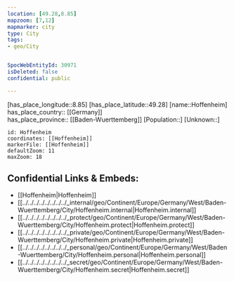 ```yaml
---
location: [49.28,8.85] 
mapzoom: [7,12] 
mapmarker: city 
type: City
tags:
- geo/City


SpocWebEntityId: 30971
isDeleted: false
confidential: public

---
```

[has_place_longitude::8.85] 
[has_place_latitude::49.28] 
[name::Hoffenheim] 
has_place_country:: [[Germany]]  
has_place_province:: [[Baden-Wuerttemberg]] 
[Population::] 
[Unknown::] 


```leaflet
id: Hoffenheim
coordinates: [[Hoffenheim]] 
markerFile: [[Hoffenheim]] 
defaultZoom: 11 
maxZoom: 18
```


## Confidential Links & Embeds: 
- [[Hoffenheim|Hoffenheim]]  
- [[../../../../../../../../_internal/geo/Continent/Europe/Germany/West/Baden-Wuerttemberg/City/Hoffenheim.internal|Hoffenheim.internal]] 
- [[../../../../../../../../_protect/geo/Continent/Europe/Germany/West/Baden-Wuerttemberg/City/Hoffenheim.protect|Hoffenheim.protect]] 
- [[../../../../../../../../_private/geo/Continent/Europe/Germany/West/Baden-Wuerttemberg/City/Hoffenheim.private|Hoffenheim.private]] 
- [[../../../../../../../../_personal/geo/Continent/Europe/Germany/West/Baden-Wuerttemberg/City/Hoffenheim.personal|Hoffenheim.personal]] 
- [[../../../../../../../../_secret/geo/Continent/Europe/Germany/West/Baden-Wuerttemberg/City/Hoffenheim.secret|Hoffenheim.secret]] 
